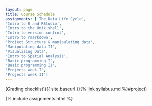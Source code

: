 ```yaml
---
layout: page
title: Course Schedule
assignments: ['The Data Life Cycle',
'Intro to R and RStudio',
'Intro to the Unix shell',
'Intro to version control',
'Intro to rmarkdown',
'Project Structure & manipulating data',
'Manipulating data II',
'Visualising Data',
'Intro to Spatial Analysis',
'Basic programming I',
'Basic programming II',
'Projects week I',
'Projects week II']
---
```


[Grading checklist]({{ site.baseurl }}{% link syllabus.md %}#project)

{% include assignments.html %}



<!-- Schedule Management
- Update the `assignments:` list with `title:` from `assignments/` files.
- Add 'Template' to `assignments:` to view the course template from `docs/`.
- The remaining content should be left AS IS.
-->
